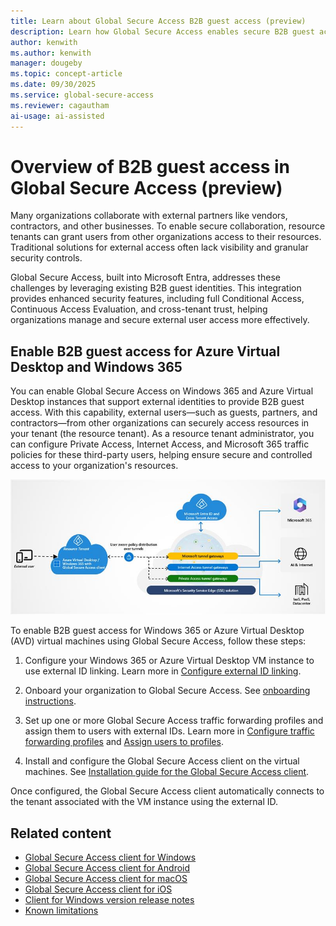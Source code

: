 ```yaml
---
title: Learn about Global Secure Access B2B guest access (preview)
description: Learn how Global Secure Access enables secure B2B guest access for external partners through Windows 365 and Azure Virtual Desktop with enhanced security controls.
author: kenwith    
ms.author: kenwith
manager: dougeby
ms.topic: concept-article
ms.date: 09/30/2025
ms.service: global-secure-access
ms.reviewer: cagautham
ai-usage: ai-assisted
---
```


# Overview of B2B guest access in Global Secure Access (preview)
Many organizations collaborate with external partners like vendors, contractors, and other businesses. To enable secure collaboration, resource tenants can grant users from other organizations access to their resources. Traditional solutions for external access often lack visibility and granular security controls.

Global Secure Access, built into Microsoft Entra, addresses these challenges by leveraging existing B2B guest identities. This integration provides enhanced security features, including full Conditional Access, Continuous Access Evaluation, and cross-tenant trust, helping organizations manage and secure external user access more effectively.

## Enable B2B guest access for Azure Virtual Desktop and Windows 365

You can enable Global Secure Access on Windows 365 and Azure Virtual Desktop instances that support external identities to provide B2B guest access. With this capability, external users—such as guests, partners, and contractors—from other organizations can securely access resources in your tenant (the resource tenant). As a resource tenant administrator, you can configure Private Access, Internet Access, and Microsoft 365 traffic policies for these third-party users, helping ensure secure and controlled access to your organization's resources.

[![Diagram showing an overview of B2B guest access in Global Secure Access.](media/concept-b2b-guest-access/guest-access-overview.png)](media/concept-b2b-guest-access/guest-access-overview.png#lightbox)

To enable B2B guest access for Windows 365 or Azure Virtual Desktop (AVD) virtual machines using Global Secure Access, follow these steps:

1. Configure your Windows 365 or Azure Virtual Desktop VM instance to use external ID linking. Learn more in [Configure external ID linking](/azure/virtual-desktop/authentication#external-identity).

1. Onboard your organization to Global Secure Access. See [onboarding instructions](/entra/global-secure-access/overview-what-is-global-secure-access#licensing-overview).

1. Set up one or more Global Secure Access traffic forwarding profiles and assign them to users with external IDs. Learn more in [Configure traffic forwarding profiles](/entra/global-secure-access/quickstart-access-admin-center) and [Assign users to profiles](/entra/external-id/what-is-b2b).

1. Install and configure the Global Secure Access client on the virtual machines. See [Installation guide for the Global Secure Access client](/entra/global-secure-access/how-to-install-windows-client).

Once configured, the Global Secure Access client automatically connects to the tenant associated with the VM instance using the external ID.

## Related content

- [Global Secure Access client for Windows](how-to-install-windows-client.md)
- [Global Secure Access client for Android](how-to-install-android-client.md)
- [Global Secure Access client for macOS](how-to-install-macos-client.md)
- [Global Secure Access client for iOS](how-to-install-ios-client.md)
- [Client for Windows version release notes](reference-windows-client-release-history.md)
- [Known limitations](/entra/global-secure-access/reference-current-known-limitations#b2b-guest-access-limitations)
